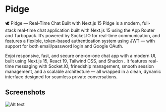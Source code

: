 
# Pidge

🕊️ Pidge — Real-Time Chat Built with Next.js 15
Pidge is a modern, full-stack real-time chat application built with Next.js 15 using the App Router and Turbopack. It’s powered by Socket.IO for real-time communication, and features a flexible, token-based authentication system using JWT — with support for both email/password login and Google OAuth.

Enjoi responsive, fast, and secure one-on-one chat app with a modern UI, built using Next.js 15, React 19, Tailwind CSS, and Shadcn . It features real-time messaging with Socket.IO, frinedship management, smooth session management, and a scalable architecture — all wrapped in a clean, dynamic interface designed for seamless private conversations.

## Screenshots


![Alt text](https://media4.giphy.com/media/v1.Y2lkPTc5MGI3NjExczV6bDQ5bTJuOXZlczRoZGM5ZmJmNW13Z2ZlMnlxems3cHh5Z2lrbyZlcD12MV9pbnRlcm5hbF9naWZfYnlfaWQmY3Q9Zw/1dI0AACvFuXSz5BEla/giphy.gif "Pidge App ScreenShots")
